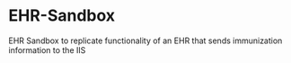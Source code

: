 # EHR-Sandbox
EHR Sandbox to replicate functionality of an EHR that sends immunization information to the IIS

